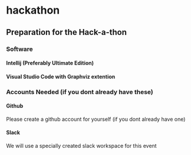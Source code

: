 # hackathon

## Preparation for the Hack-a-thon
### Software
#### Intellij (Preferably Ultimate Edition)
#### Visual Studio Code with Graphviz extention 
### Accounts Needed (if you dont already have these)
#### Github
Please create a github account for yourself (if you dont already have one)
#### Slack
We will use a specially created slack workspace for this event

